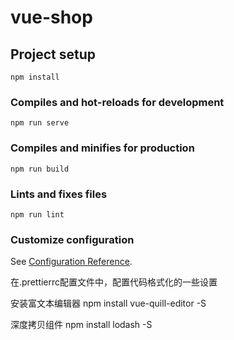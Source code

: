 # vue-shop

## Project setup
```
npm install
```

### Compiles and hot-reloads for development
```
npm run serve
```

### Compiles and minifies for production
```
npm run build
```

### Lints and fixes files
```
npm run lint
```

### Customize configuration
See [Configuration Reference](https://cli.vuejs.org/config/).


在.prettierrc配置文件中，配置代码格式化的一些设置


安装富文本编辑器
npm install vue-quill-editor -S

深度拷贝组件
npm install lodash -S





